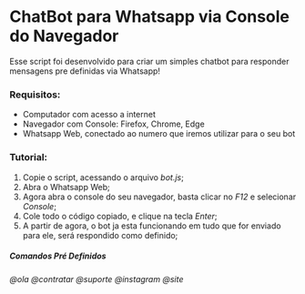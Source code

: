 # ChatBot para Whatsapp via Console do Navegador

Esse script foi desenvolvido para criar um simples chatbot para responder mensagens pre definidas via Whatsapp!

### Requisitos:
    
- Computador com acesso a internet
- Navegador com Console: Firefox, Chrome, Edge
- Whatsapp Web, conectado ao numero que iremos utilizar para o seu bot

### Tutorial:
    
1. Copie o script, acessando o arquivo *bot.js*;
2. Abra o Whatsapp Web;
3. Agora abra o console do seu navegador, basta clicar no *F12* e selecionar *Console*;
4. Cole todo o código copiado, e clique na tecla *Enter*;
5. A partir de agora, o bot ja esta funcionando em tudo que for enviado para ele, será respondido como definido;

##### Comandos Pré Definidos

*@ola*
*@contratar*
*@suporte*
*@instagram*
*@site*

